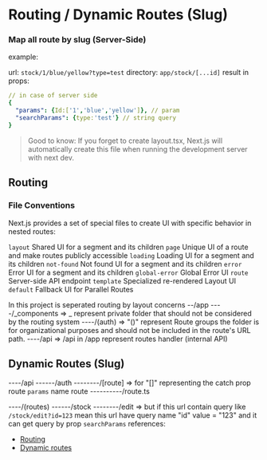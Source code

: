 # Routing / Dynamic Routes (Slug)

### Map all route by slug (Server-Side)

example:

url: `stock/1/blue/yellow?type=test`
directory: `app/stock/[...id]`
result in props:

```yaml
// in case of server side
{
  "params": {Id:['1','blue','yellow']}, // param
  "searchParams": {type:'test'} // string query
}
```

> Good to know: If you forget to create layout.tsx, Next.js will automatically create this file when running the development server with next dev.

## Routing

### File Conventions

Next.js provides a set of special files to create UI with specific behavior in nested routes:

`layout` Shared UI for a segment and its children
`page` Unique UI of a route and make routes publicly accessible
`loading` Loading UI for a segment and its children
`not-found` Not found UI for a segment and its children
`error` Error UI for a segment and its children
`global-error` Global Error UI
`route` Server-side API endpoint
`template` Specialized re-rendered Layout UI
`default` Fallback UI for Parallel Routes

In this project is seperated routing by layout concerns
--/app
----/_components => _ represent private folder that should not be considered by the routing system
----/(auth) => "()" represent Route groups the folder is for organizational purposes and should not be included in the route's URL path.
----/api => /api in /app represent routes handler (internal API)

## Dynamic Routes (Slug)

----/api
------/auth
--------/[route] => for "[]" representing the catch prop route `params` name route
----------/route.ts

----/(routes)
------/stock
--------/edit => but if this url contain query like `/stock/edit?id=123` mean this url have query name "id" value = "123"
and it can get query by prop `searchParams`
references:

- [Routing](https://nextjs.org/docs/app/building-your-application/routing)
- [Dynamic routes](https://nextjs.org/docs/app/building-your-application/routing/dynamic-routes)

